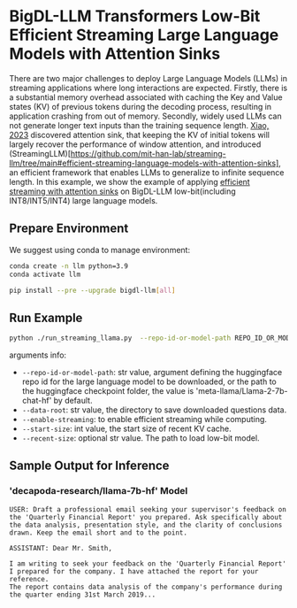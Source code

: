 # BigDL-LLM Transformers Low-Bit Efficient Streaming Large Language Models with Attention Sinks

There are two major challenges to deploy Large Language Models (LLMs) in streaming applications where long interactions are expected. 
Firstly, there is a substantial memory overhead associated with caching the Key and Value states (KV) of previous tokens during the decoding process, resulting in application crashing from out of memory. 
Secondly, widely used LLMs can not generate longer text inputs than the training sequence length. [Xiao, 2023](https://arxiv.org/abs/2309.17453) discovered attention sink, 
that keeping the KV of initial tokens will largely recover the performance of window attention, and introduced (StreamingLLM)[https://github.com/mit-han-lab/streaming-llm/tree/main#efficient-streaming-language-models-with-attention-sinks], an efficient framework that enables LLMs to generalize to infinite sequence length.
In this example, we show the example of applying [efficient streaming with attention sinks](https://github.com/mit-han-lab/streaming-llm/tree/main#efficient-streaming-language-models-with-attention-sinks) on BigDL-LLM low-bit(including INT8/INT5/INT4) large language models. 

## Prepare Environment
We suggest using conda to manage environment:
```bash
conda create -n llm python=3.9
conda activate llm

pip install --pre --upgrade bigdl-llm[all]
```

## Run Example
```bash
python ./run_streaming_llama.py  --repo-id-or-model-path REPO_ID_OR_MODEL_PATH  --enable_streaming
```
arguments info:
- `--repo-id-or-model-path`: str value, argument defining the huggingface repo id for the large language model to be downloaded, or the path to the huggingface checkpoint folder, the value is 'meta-llama/Llama-2-7b-chat-hf' by default.
- `--data-root`: str value, the directory to save downloaded questions data.
- `--enable-streaming`: to enable efficient streaming while computing.
- `--start-size`: int value, the start size of recent KV cache.
- `--recent-size`: optional str value. The path to load low-bit model.


## Sample Output for Inference
### 'decapoda-research/llama-7b-hf' Model
```log
USER: Draft a professional email seeking your supervisor's feedback on the 'Quarterly Financial Report' you prepared. Ask specifically about the data analysis, presentation style, and the clarity of conclusions drawn. Keep the email short and to the point.

ASSISTANT: Dear Mr. Smith,

I am writing to seek your feedback on the 'Quarterly Financial Report' I prepared for the company. I have attached the report for your reference.
The report contains data analysis of the company's performance during the quarter ending 31st March 2019...
```
